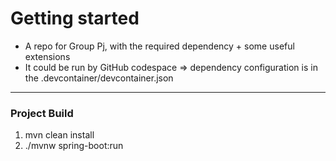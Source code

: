 # Getting started 
* A repo for Group Pj, with the required dependency + some useful extensions
* It could be run by GitHub codespace => dependency configuration is in the .devcontainer/devcontainer.json


___

### Project Build 
 
1. mvn clean install
2. ./mvnw spring-boot:run
